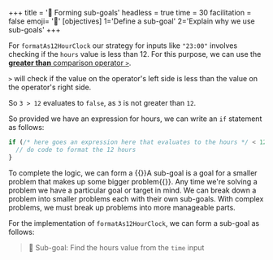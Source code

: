 +++
title = '🧠 Forming sub-goals'
headless = true
time = 30
facilitation = false
emoji= '🧩'
[objectives]
 1='Define a sub-goal'
 2='Explain why we use sub-goals'
+++

For `formatAs12HourClock` our strategy for inputs like `"23:00"` involves checking if the `hours` value is less than 12. For this purpose, we can use the [**greater than** comparison operator `>`](https://developer.mozilla.org/en-US/docs/Web/JavaScript/Reference/Operators/Greater_than).

`>` will check if the value on the operator's left side is less than the value on the operator's right side.

So `3 > 12` evaluates to `false`, as `3` is not greater than `12`.

So provided we have an expression for hours, we can write an `if` statement as follows:

```js
if (/* here goes an expression here that evaluates to the hours */ < 12) {
  // do code to format the 12 hours
}
```

To complete the logic, we can form a {{<tooltip title="sub-goal">}}A sub-goal is a goal for a smaller problem that makes up some bigger problem{{</tooltip>}}. Any time we're solving a problem we have a particular goal or target in mind. We can break down a problem into smaller problems each with their own sub-goals. With complex problems, we must break up problems into more manageable parts.

For the implementation of `formatAs12HourClock`, we can form a sub-goal as follows:

> 🎯 Sub-goal: Find the hours value from the `time` input
